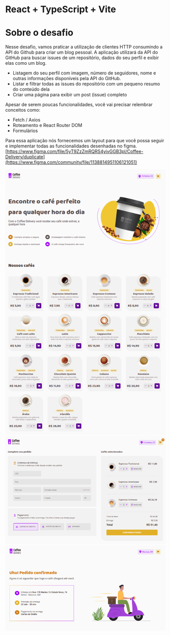 # React + TypeScript + Vite

# Sobre o desafio

Nesse desafio, vamos praticar a utilização de clientes HTTP consumindo a API do Github para criar um blog pessoal. A aplicação utilizará da API do GitHub para buscar issues de um repositório, dados do seu perfil e exibir elas como um blog.

- Listagem do seu perfil com imagem, número de seguidores, nome e outras informações disponíveis pela API do GitHub.
- Listar e filtrar todas as issues do repositório com um pequeno resumo do conteúdo dela
- Criar uma página para exibir um post (issue) completo

Apesar de serem poucas funcionalidades, você vai precisar relembrar conceitos como:

- Fetch / Axios
- Roteamento e React Router DOM
- Formulários

Para essa aplicação nós fornecemos um layout para que você possa seguir e implementar todas as funcionalidades desenhadas no figma. [https://www.figma.com/file/5yT9ZzZmRQRS4yivGGB3pl/Coffee-Delivery/duplicate](https://www.figma.com/community/file/1138814951106121051)

<p float="left">
 <img src="https://github.com/Mauregina/ignite-coffee-delivery/blob/master/public/prototipo1.png" width="800" />
 <img src="https://github.com/Mauregina/ignite-coffee-delivery/blob/master/public/prototipo2.png" width="800" />
 <img src="https://github.com/Mauregina/ignite-coffee-delivery/blob/master/public/prototipo3.png" width="800" />
</p>
